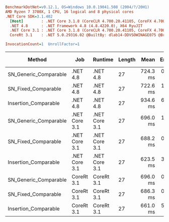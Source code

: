 ``` ini

BenchmarkDotNet=v0.12.1, OS=Windows 10.0.19041.508 (2004/?/20H1)
AMD Ryzen 7 3700X, 1 CPU, 16 logical and 8 physical cores
.NET Core SDK=3.1.402
  [Host]        : .NET Core 3.1.8 (CoreCLR 4.700.20.41105, CoreFX 4.700.20.41903), X64 RyuJIT
  .NET 4.8      : .NET Framework 4.8 (4.8.4220.0), X64 RyuJIT
  .NET Core 3.1 : .NET Core 3.1.8 (CoreCLR 4.700.20.41105, CoreFX 4.700.20.41903), X64 RyuJIT
  CoreRt 3.1    : .NET 5.0.29316.02 @BuiltBy: dlab14-DDVSOWINAGE075 @Branch: master @Commit: 40be8b7e2598b2ccb827fd90cd30c0e2d4496941, X64 AOT

InvocationCount=1  UnrollFactor=1  

```
|                Method |           Job |       Runtime | Length |     Mean |   Error |  StdDev | Gen 0 | Gen 1 | Gen 2 | Allocated |
|---------------------- |-------------- |-------------- |------- |---------:|--------:|--------:|------:|------:|------:|----------:|
| SN_Generic_Comparable |      .NET 4.8 |      .NET 4.8 |     27 | 724.3 ms | 0.71 ms | 0.59 ms |     - |     - |     - |         - |
|   SN_Fixed_Comparable |      .NET 4.8 |      .NET 4.8 |     27 | 722.6 ms | 1.41 ms | 1.32 ms |     - |     - |     - |         - |
|  Insertion_Comparable |      .NET 4.8 |      .NET 4.8 |     27 | 934.6 ms | 6.38 ms | 5.97 ms |     - |     - |     - |         - |
| SN_Generic_Comparable | .NET Core 3.1 | .NET Core 3.1 |     27 | 696.0 ms | 1.09 ms | 1.02 ms |     - |     - |     - |         - |
|   SN_Fixed_Comparable | .NET Core 3.1 | .NET Core 3.1 |     27 | 688.2 ms | 0.93 ms | 0.82 ms |     - |     - |     - |    1336 B |
|  Insertion_Comparable | .NET Core 3.1 | .NET Core 3.1 |     27 | 623.5 ms | 3.39 ms | 2.83 ms |     - |     - |     - |         - |
| SN_Generic_Comparable |    CoreRt 3.1 |    CoreRt 3.1 |     27 | 696.0 ms | 0.96 ms | 0.90 ms |     - |     - |     - |         - |
|   SN_Fixed_Comparable |    CoreRt 3.1 |    CoreRt 3.1 |     27 | 686.3 ms | 0.66 ms | 0.58 ms |     - |     - |     - |         - |
|  Insertion_Comparable |    CoreRt 3.1 |    CoreRt 3.1 |     27 | 661.0 ms | 5.80 ms | 5.14 ms |     - |     - |     - |         - |

